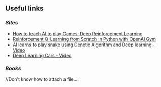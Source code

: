 ## **Useful links**


### *Sites*

 - [How to teach AI to play Games: Deep Reinforcement Learning](https://towardsdatascience.com/how-to-teach-an-ai-to-play-games-deep-reinforcement-learning-28f9b920440a)
 - [Reinforcement Q-Learning from Scratch in Python with OpenAI Gym](https://www.learndatasci.com/tutorials/reinforcement-q-learning-scratch-python-openai-gym/)
 - [AI learns to play snake using Genetic Algorithm and Deep learning - Video](https://www.youtube.com/watch?v=3bhP7zulFfY&t=339s&ab_channel=CodeBullet)
 - [Deep Learning Cars - Video](https://www.youtube.com/watch?v=Aut32pR5PQA&ab_channel=SamuelArzt)
 
 
### *Books*
 
//Don't know how to attach a file....